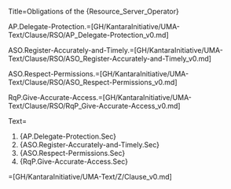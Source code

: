 Title=Obligations of the {Resource_Server_Operator}

AP.Delegate-Protection.=[GH/KantaraInitiative/UMA-Text/Clause/RSO/AP_Delegate-Protection_v0.md]

ASO.Register-Accurately-and-Timely.=[GH/KantaraInitiative/UMA-Text/Clause/RSO/ASO_Register-Accurately-and-Timely_v0.md]

ASO.Respect-Permissions.=[GH/KantaraInitiative/UMA-Text/Clause/RSO/ASO_Respect-Permissions_v0.md]

RqP.Give-Accurate-Access.=[GH/KantaraInitiative/UMA-Text/Clause/RSO/RqP_Give-Accurate-Access_v0.md]

Text=<ol><li>{AP.Delegate-Protection.Sec}<li>{ASO.Register-Accurately-and-Timely.Sec}<li>{ASO.Respect-Permissions.Sec}<li>{RqP.Give-Accurate-Access.Sec}</ol>

=[GH/KantaraInitiative/UMA-Text/Z/Clause_v0.md]